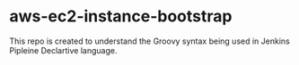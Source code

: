 # aws-ec2-instance-bootstrap

This repo is created to understand the Groovy syntax being used in Jenkins Pipleine Declartive language.


